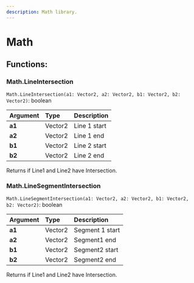 ```yaml
---
description: Math library.
---
```


# Math

## Functions:

### Math.LineIntersection <a id="database-read"></a>

`Math.LineIntersection(a1: Vector2, a2: Vector2, b1: Vector2, b2: Vector2)`: boolean

| Argument | Type | Description |
| :--- | :--- | :--- |
| **a1** | Vector2 | Line 1 start |
| **a2** | Vector2 | Line 1 end |
| **b1** | Vector2 | Line 2 start |
| **b2** | Vector2 | Line 2 end |

Returns if Line1 and Line2 have Intersection.

### Math.LineSegmentIntersection <a id="database-read"></a>

`Math.LineSegmentIntersection(a1: Vector2, a2: Vector2, b1: Vector2, b2: Vector2)`: boolean

| Argument | Type | Description |
| :--- | :--- | :--- |
| **a1** | Vector2 | Segment 1 start |
| **a2** | Vector2 | Segment1 end |
| **b1** | Vector2 | Segment2 start |
| **b2** | Vector2 | Segment2 end |

Returns if Line1 and Line2 have Intersection.

